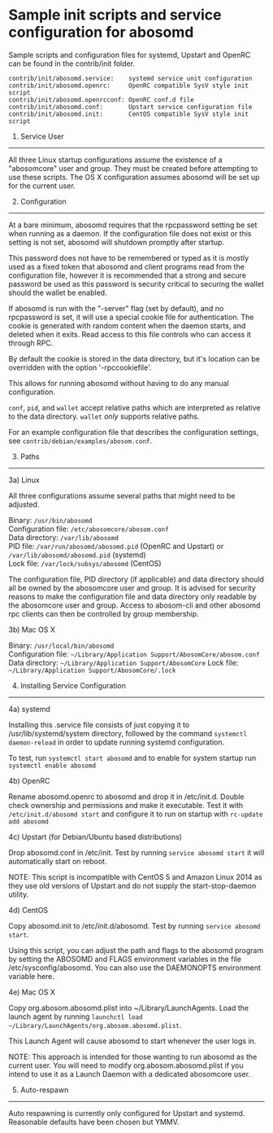 Sample init scripts and service configuration for abosomd
==========================================================

Sample scripts and configuration files for systemd, Upstart and OpenRC
can be found in the contrib/init folder.

    contrib/init/abosomd.service:    systemd service unit configuration
    contrib/init/abosomd.openrc:     OpenRC compatible SysV style init script
    contrib/init/abosomd.openrcconf: OpenRC conf.d file
    contrib/init/abosomd.conf:       Upstart service configuration file
    contrib/init/abosomd.init:       CentOS compatible SysV style init script

1. Service User
---------------------------------

All three Linux startup configurations assume the existence of a "abosomcore" user
and group.  They must be created before attempting to use these scripts.
The OS X configuration assumes abosomd will be set up for the current user.

2. Configuration
---------------------------------

At a bare minimum, abosomd requires that the rpcpassword setting be set
when running as a daemon.  If the configuration file does not exist or this
setting is not set, abosomd will shutdown promptly after startup.

This password does not have to be remembered or typed as it is mostly used
as a fixed token that abosomd and client programs read from the configuration
file, however it is recommended that a strong and secure password be used
as this password is security critical to securing the wallet should the
wallet be enabled.

If abosomd is run with the "-server" flag (set by default), and no rpcpassword is set,
it will use a special cookie file for authentication. The cookie is generated with random
content when the daemon starts, and deleted when it exits. Read access to this file
controls who can access it through RPC.

By default the cookie is stored in the data directory, but it's location can be overridden
with the option '-rpccookiefile'.

This allows for running abosomd without having to do any manual configuration.

`conf`, `pid`, and `wallet` accept relative paths which are interpreted as
relative to the data directory. `wallet` *only* supports relative paths.

For an example configuration file that describes the configuration settings,
see `contrib/debian/examples/abosom.conf`.

3. Paths
---------------------------------

3a) Linux

All three configurations assume several paths that might need to be adjusted.

Binary:              `/usr/bin/abosomd`  
Configuration file:  `/etc/abosomcore/abosom.conf`  
Data directory:      `/var/lib/abosomd`  
PID file:            `/var/run/abosomd/abosomd.pid` (OpenRC and Upstart) or `/var/lib/abosomd/abosomd.pid` (systemd)  
Lock file:           `/var/lock/subsys/abosomd` (CentOS)  

The configuration file, PID directory (if applicable) and data directory
should all be owned by the abosomcore user and group.  It is advised for security
reasons to make the configuration file and data directory only readable by the
abosomcore user and group.  Access to abosom-cli and other abosomd rpc clients
can then be controlled by group membership.

3b) Mac OS X

Binary:              `/usr/local/bin/abosomd`  
Configuration file:  `~/Library/Application Support/AbosomCore/abosom.conf`  
Data directory:      `~/Library/Application Support/AbosomCore`
Lock file:           `~/Library/Application Support/AbosomCore/.lock`

4. Installing Service Configuration
-----------------------------------

4a) systemd

Installing this .service file consists of just copying it to
/usr/lib/systemd/system directory, followed by the command
`systemctl daemon-reload` in order to update running systemd configuration.

To test, run `systemctl start abosomd` and to enable for system startup run
`systemctl enable abosomd`

4b) OpenRC

Rename abosomd.openrc to abosomd and drop it in /etc/init.d.  Double
check ownership and permissions and make it executable.  Test it with
`/etc/init.d/abosomd start` and configure it to run on startup with
`rc-update add abosomd`

4c) Upstart (for Debian/Ubuntu based distributions)

Drop abosomd.conf in /etc/init.  Test by running `service abosomd start`
it will automatically start on reboot.

NOTE: This script is incompatible with CentOS 5 and Amazon Linux 2014 as they
use old versions of Upstart and do not supply the start-stop-daemon utility.

4d) CentOS

Copy abosomd.init to /etc/init.d/abosomd. Test by running `service abosomd start`.

Using this script, you can adjust the path and flags to the abosomd program by
setting the ABOSOMD and FLAGS environment variables in the file
/etc/sysconfig/abosomd. You can also use the DAEMONOPTS environment variable here.

4e) Mac OS X

Copy org.abosom.abosomd.plist into ~/Library/LaunchAgents. Load the launch agent by
running `launchctl load ~/Library/LaunchAgents/org.abosom.abosomd.plist`.

This Launch Agent will cause abosomd to start whenever the user logs in.

NOTE: This approach is intended for those wanting to run abosomd as the current user.
You will need to modify org.abosom.abosomd.plist if you intend to use it as a
Launch Daemon with a dedicated abosomcore user.

5. Auto-respawn
-----------------------------------

Auto respawning is currently only configured for Upstart and systemd.
Reasonable defaults have been chosen but YMMV.

